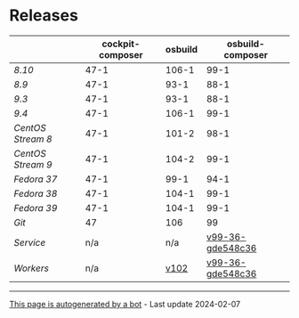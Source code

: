# Releases
|       | cockpit-composer    | osbuild    | osbuild-composer    |
|-------|---------------------|------------|---------------------|
*8.10* | 47-1 | 106-1 | 99-1
*8.9* | 47-1 | 93-1 | 88-1
*9.3* | 47-1 | 93-1 | 88-1
*9.4* | 47-1 | 106-1 | 99-1
*CentOS Stream 8* | 47-1 | 101-2 | 98-1
*CentOS Stream 9* | 47-1 | 104-2 | 99-1
*Fedora 37* | 47-1 | 99-1 | 94-1
*Fedora 38* | 47-1 | 104-1 | 99-1
*Fedora 39* | 47-1 | 104-1 | 99-1
*Git* | 47 | 106 | 99
*Service* | n/a | n/a | [v99-36-gde548c36](https://github.com/osbuild/osbuild-composer/compare/v99-36-gde548c36...main)
*Workers* | n/a | [v102](https://github.com/osbuild/osbuild/compare/v102...main) | [v99-36-gde548c36](https://github.com/osbuild/osbuild-composer/compare/v99-36-gde548c36...main)

---

[This page is autogenerated by a bot](https://gitlab.cee.redhat.com/osbuild/guides-bot/-/blob/main/release_overview.py) - Last update 2024-02-07